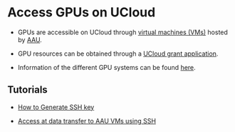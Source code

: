 # Access GPUs on UCloud

- GPUs are accessible on UCloud through [virtual machines (VMs)](https://cloud.sdu.dk/app/applications/search?q=Virtual%20Machines) hosted by [AAU](https://cloud.sdu.dk/app/providers/detailed/aau). 

- GPU resources can  be obtained through a [UCloud grant application](/HPC_Facilities/GrantApp/).

- Information of the different GPU systems can be found [here](/HPC_Facilities/MachineType/#deic-interactive-hpc-aau).

## Tutorials

- [How to Generate SSH key](/Tutorials/VMs/shh/)

- [Access at data transfer to AAU VMs using SSH](/Tutorials/VMs/connectVM/)